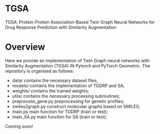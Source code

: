 # TGSA
TGSA: Protein-Protein Association-Based Twin Graph Neural Networks for Drug Response Prediction with Similarity Augmentation

# Overview
Here we provide an implementation of Twin Graph neural networks with Similarity Augmentation (TGSA) IN Pytorch and PyTorch Geometric. The repository is organised as follows:

- data/ contains the necessary dataset files;
- models/ contains the implementation of TGDRP and SA;
- weights/ contains the trained weights;
- utils/ contains the necessary processing subroutines;
- preprocess_gene.py preprocessing for genetic profiles;
- smiles2graph.py construct molecular graphs based on SMILES;
- main.py main function for TGDRP (train or test);
- main_SA.py main function for SA (train or test);

Coming soon!
